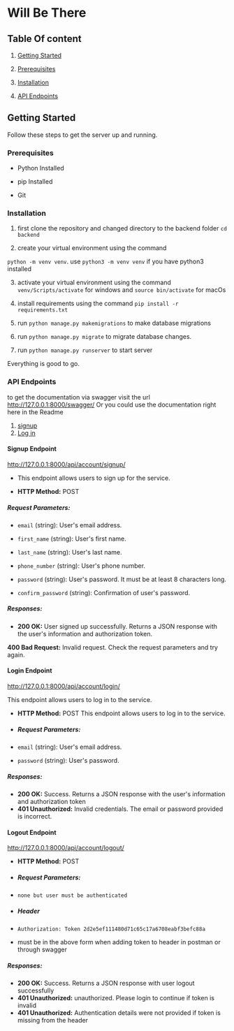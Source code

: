 # Will Be There

  

## Table Of content

1. [Getting Started](#getting-started)

2. [Prerequisites](#prerequisites)

3. [Installation](#installation)

4. [API Endpoints](#api-endpoints)
  

## Getting Started

Follow these steps to get the server up and running.

  

  

### Prerequisites

  

- Python Installed

  

- pip Installed

  

- Git

  

  

### Installation

  

1. first clone the repository and changed directory to the backend folder `cd backend`

2. create your virtual environment using the command

`python -m venv venv`. use `python3 -m venv venv` if you have python3 installed

3. activate your virtual environment using the command `venv/Scripts/activate` for windows and `source bin/activate` for macOs

4. install requirements using the command `pip install -r requirements.txt`

5. run `python manage.py makemigrations` to make database migrations

6. run `python manage.py migrate` to migrate database changes.

7. run `python manage.py runserver` to start server

Everything is good to go.

  

### API Endpoints
to get the documentation via swagger visit the url http://127.0.0.1:8000/swagger/ Or you could use the documentation right here in the Readme

 1. [signup](#signup-endpoint)
 2. [Log in](#login-endpoint)

#### Signup Endpoint 
http://127.0.0.1:8000/api/account/signup/

- This endpoint allows users to sign up for the service.

-  **HTTP Method:** POST

  

##### Request Parameters:

  

-  `email` (string): User's email address.

-  `first_name` (string): User's first name.

-  `last_name` (string): User's last name.

-  `phone_number` (string): User's phone number.

-  `password` (string): User's password. It must be at least 8 characters long.

-  `confirm_password` (string): Confirmation of user's password.

##### Responses:

  

-  **200 OK:** User signed up successfully. Returns a JSON response with the user's information and authorization token.

**400 Bad Request:** Invalid request. Check the request parameters and try again.

#### Login Endpoint
http://127.0.0.1:8000/api/account/login/

This endpoint allows users to log in to the service.

-   **HTTP Method:** POST
This endpoint allows users to log in to the service.

- ##### Request Parameters:

-   `email` (string): User's email address.
-   `password` (string): User's password.

##### Responses:

-   **200 OK:** Success. Returns a JSON response with the user's information and authorization token
- **401 Unauthorized:** Invalid credentials. The email or password provided is incorrect.

#### Logout Endpoint
http://127.0.0.1:8000/api/account/logout/

-   **HTTP Method:** POST
- ##### Request Parameters:

-   `none but user must be authenticated`
- ##### Header
- `Authorization: Token 2d2e5ef111480d71c65c17a6708eabf3befc88a`
- must be in the above form when adding token to header in postman or through swagger
##### Responses:

-   **200 OK:** Success. Returns a JSON response with user logout successfully
- **401 Unauthorized:** unauthorized. Please login to continue if token is invalid
 - **401 Unauthorized:** Authentication details were not provided if token is missing from the header